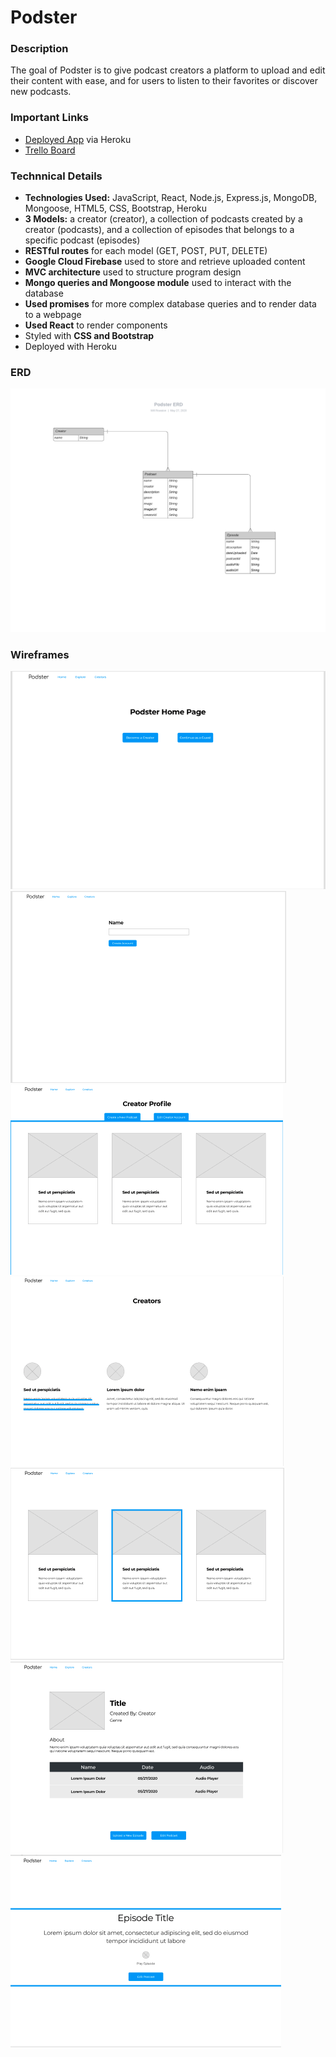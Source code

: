 # Podster   

### Description

The goal of Podster is to give podcast creators a platform to upload and edit their content with ease, and for users to listen to their favorites or discover new podcasts. 

### Important Links

* [Deployed App]() via Heroku
* [Trello Board](https://trello.com/b/tYkyXkAx/podster)


### Technnical Details

* __Technologies Used:__ JavaScript, React, Node.js, Express.js, MongoDB, Mongoose, HTML5, CSS, Bootstrap, Heroku
* __3 Models:__ a creator (creator), a collection of podcasts created by a creator (podcasts), and a collection of episodes that belongs to a specific podcast (episodes)
* __RESTful routes__ for each model (GET, POST, PUT, DELETE) 
* __Google Cloud Firebase__ used to store and retrieve uploaded content
* __MVC architecture__ used to structure program design
* __Mongo queries and Mongoose module__ used to interact with the database
* __Used promises__ for more complex database queries and to render data to a webpage
* __Used React__ to render components
* Styled with __CSS and Bootstrap__
* Deployed with Heroku


### ERD 
![ERD](/images/ERD/podsterERD.png)

### Wireframes
![Wireframe 1](/images/wireframes/homepage.png)
![Wireframe 2](/images/wireframes/newCreator.png)
![Wireframe 3](/images/wireframes/creatorProfile.png)
![Wireframe 4](/images/wireframes/creatorList.png)
![Wireframe 5](/images/wireframes/explorePage.png)
![Wireframe 6](/images/wireframes/singlePodcast.png)
![Wireframe 7](/images/wireframes/singleEpisode.png)